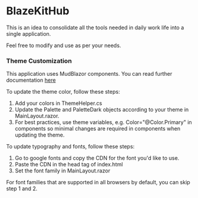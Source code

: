 # BlazeKitHub
This is an idea to consolidate all the tools needed in daily work life into a single application.

Feel free to modify and use as per your needs.

### Theme Customization
This application uses MudBlazor components. You can read further documentation [here](https://mudblazor.com/docs/overview) 

To update the theme color, follow these steps:
1. Add your colors in ThemeHelper.cs
2. Update the Palette and PaletteDark objects according to your theme in MainLayout.razor. 
3. For best practices, use theme variables, e.g. Color="@Color.Primary" in components so minimal changes are required in components when updating the theme.  

To update typography and fonts, follow these steps:
1. Go to google fonts and copy the CDN for the font you'd like to use. 
2. Paste the CDN in the head tag of index.html
3. Set the font family in MainLayout.razor

For font families that are supported in all browsers by default, you can skip step 1 and 2. 